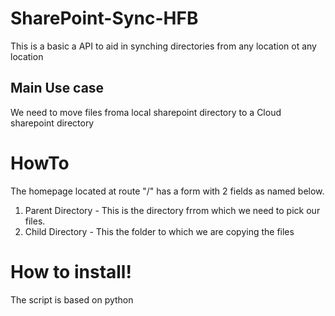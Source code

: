 # SharePoint-Sync-HFB  
This is a basic a API to aid in synching directories from any location ot any location  
## Main Use case  
We need to move files froma local sharepoint directory to a Cloud sharepoint directory  

# HowTo
The homepage located at route "/" has a form with 2 fields as named below.  
1. Parent Directory - This is the directory frrom which we need to pick our files.  
2. Child Directory - This the folder to which we are copying the files  

# How to install!
The script is based on python 
